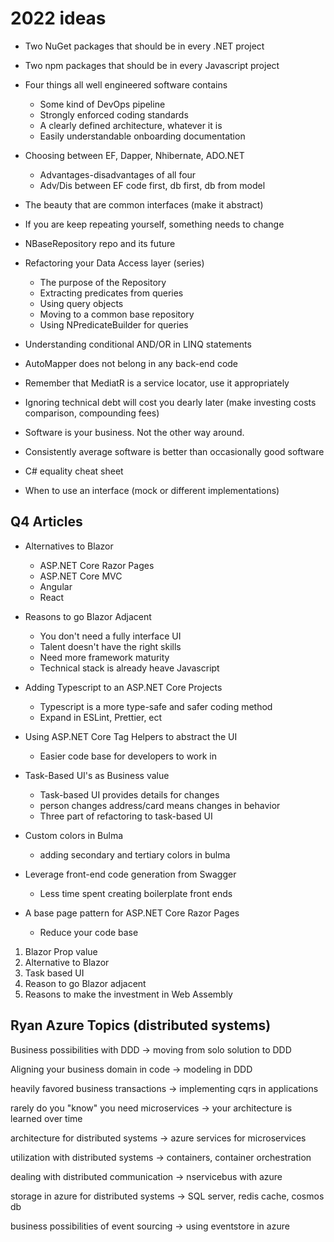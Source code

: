 # 2022 ideas

* Two NuGet packages that should be in every .NET project

* Two npm packages that should be in every Javascript project

* Four things all well engineered software contains

    * Some kind of DevOps pipeline
    * Strongly enforced coding standards
    * A clearly defined architecture, whatever it is
    * Easily understandable onboarding documentation

* Choosing between EF, Dapper, Nhibernate, ADO.NET
    * Advantages-disadvantages of all four
    * Adv/Dis between EF code first, db first, db from model

* The beauty that are common interfaces (make it abstract)

* If you are keep repeating yourself, something needs to change

* NBaseRepository repo and its future

* Refactoring your Data Access layer (series)
    * The purpose of the Repository
    * Extracting predicates from queries
    * Using query objects
    * Moving to a common base repository
    * Using NPredicateBuilder for queries

* Understanding conditional AND/OR in LINQ statements

* AutoMapper does not belong in any back-end code

* Remember that MediatR is a service locator, use it appropriately

* Ignoring technical debt will cost you dearly later (make investing costs comparison, compounding fees)

* Software is your business. Not the other way around.

* Consistently average software is better than occasionally good software

* C# equality cheat sheet

* When to use an interface (mock or different implementations)

## Q4 Articles

* Alternatives to Blazor
    * ASP.NET Core Razor Pages
    * ASP.NET Core MVC
    * Angular
    * React

* Reasons to go Blazor Adjacent
    * You don't need a fully interface UI
    * Talent doesn't have the right skills
    * Need more framework maturity
    * Technical stack is already heave Javascript

* Adding Typescript to an ASP.NET Core Projects
    * Typescript is a more type-safe and safer coding method
    * Expand in ESLint, Prettier, ect

* Using ASP.NET Core Tag Helpers to abstract the UI
    * Easier code base for developers to work in

* Task-Based UI's as Business value
    * Task-based UI provides details for changes
    * person changes address/card means changes in behavior
    * Three part of refactoring to task-based UI

* Custom colors in Bulma
    * adding secondary and tertiary colors in bulma

* Leverage front-end code generation from Swagger
    * Less time spent creating boilerplate front ends

* A base page pattern for ASP.NET Core Razor Pages
    * Reduce your code base

1) Blazor Prop value
2) Alternative to Blazor
3) Task based UI
4) Reason to go Blazor adjacent
5) Reasons to make the investment in Web Assembly

## Ryan Azure Topics (distributed systems)

Business possibilities with DDD -> moving from solo solution to DDD

Aligning your business domain in code -> modeling in DDD

heavily favored business transactions -> implementing cqrs in applications

rarely do you "know" you need microservices -> your architecture is learned over time

architecture for distributed systems -> azure services for microservices

utilization with distributed systems -> containers, container orchestration

dealing with distributed communication -> nservicebus with azure

storage in azure for distributed systems -> SQL server, redis cache, cosmos db

business possibilities of event sourcing -> using eventstore in azure
